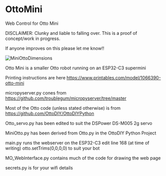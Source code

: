 # OttoMini

Web Control for Otto Mini

DISCLAIMER: Clunky and liable to falling over. This is a proof of concept/work in progress.  

If anyone improves on this please let me know!!  

![MiniOttoDimensions](https://github.com/user-attachments/assets/eedbeead-a1c8-400b-bb97-cb20c0b94d31)

Otto Mini is a smaller Otto robot running on an ESP32-C3 supermini  

Printing instructions are here https://www.printables.com/model/1066390-otto-mini

micropyserver.py cones from https://github.com/troublegum/micropyserver/tree/master    

Most of the Otto code (unless stated otherwise) is from https://github.com/OttoDIY/OttoDIYPython  

Otto_servo.py has been edited to suit the DSPower DS-M005 2g servo

MiniOtto.py has been derived from Otto.py in the OttoDIY Python Project  

main.py runs the webserver on the ESP32-C3
edit line 168 (at time of writing) otto.setTrims(0,0,0,0) to suit your bot

MO_WebInterface.py contains much of the code for drawing the web page

secrets.py is for your wifi details

